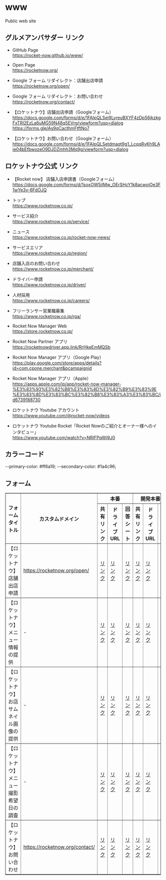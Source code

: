 # www
Public web site

## グルメアンバサダー リンク
- GitHub Page  
https://rocket-now.github.io/www/

- Open Page  
https://rocketnow.org/

- Google フォーム リダイレクト：店舗出店申請  
https://rocketnow.org/open/

- Google フォーム リダイレクト：お問い合わせ  
https://rocketnow.org/contact/


- 【ロケットナウ】店舗出店申請（Googleフォーム）  
https://docs.google.com/forms/d/e/1FAIpQLSej9LyreuBXYF4zDp56jkzkgFxTRl2EzLa6uMG59N48q5EVrg/viewform?usp=dialog
https://forms.gle/As9qCacthmFtftNo7

- 【ロケットナウ】お問い合わせ（Googleフォーム）  
https://docs.google.com/forms/d/e/1FAIpQLSetdmaqt9g1_LcqqRvKh9LAie04bEfbwozeO9DJDZmhh3Mq9g/viewform?usp=dialog





## ロケットナウ公式 リンク
- 【Rocket now】 店舗入店申請書（Googleフォーム）  
https://docs.google.com/forms/d/1soxOW5jIMw_OErSHcY1k8acwoiOe3F1wYe3v-6FdOJQ

- トップ  
https://www.rocketnow.co.jp/

- サービス紹介  
https://www.rocketnow.co.jp/service/

- ニュース  
https://www.rocketnow.co.jp/rocket-now-news/

- サービスエリア  
https://www.rocketnow.co.jp/region/

- 店舗入店のお問い合わせ  
https://www.rocketnow.co.jp/merchant/

- ドライバー申請  
https://www.rocketnow.co.jp/driver/

- 人材採用  
https://www.rocketnow.co.jp/careers/

- フリーランサー営業職募集  
https://www.rocketnow.co.jp/rga/


- Rocket Now Manager Web  
https://store.rocketnow.co.jp/


- Rocket Now Partner アプリ  
https://rocketnowdriver.app.link/RrHkeEmMQSb

- Rocket Now Manager アプリ（Google Play）  
https://play.google.com/store/apps/details?id=com.cpone.merchant&pcampaignid
 
- Rocket Now Manager アプリ（Apple）  
https://apps.apple.com/jp/app/rocket-now-manager-%E3%83%93%E3%82%B8%E3%83%8D%E3%82%B9%E3%83%9E%E3%83%8D%E3%83%BC%E3%82%B8%E3%83%A3%E3%83%BC/id6739188730


- ロケットナウ Youtube アカウント  
https://www.youtube.com/@rocket-now/videos

- ロケットナウ Youtube Rocket「Rocket Nowのご紹介とオーナー様へのインタビュー」  
https://www.youtube.com/watch?v=NRIFPqWj9J0


## カラーコード
--primary-color: #ff6a19;
--secondary-color: #1a4c96;


## フォーム
<table border="1">
  <thead>
    <tr>
      <th rowspan="2">フォームタイトル</th>
      <th rowspan="2">カスタムドメイン</th>
      <th colspan="3">本番</th>
      <th colspan="3">開発本番</th>
    </tr>
    <tr>
      <th>共有リンク</th>
      <th>ドライブURL</th>
      <th>回答シート</th>
      <th>共有リンク</th>
      <th>ドライブURL</th>
      <th>回答シート</th>
    </tr>
  </thead>
  <tbody>
    <tr>
      <td>【ロケットナウ】店舗出店申請</td>
      <td><a href="https://rocketnow.org/open/">https://rocketnow.org/open/</a></td>
      <td><a href="https://docs.google.com/forms/d/e/1FAIpQLSfLH31pA54C8hfQjmfJbjdCQDxwVkUuDGDEMotS12kMg03l2w/viewform?usp=dialog">リンク</a></td>
      <td><a href="https://docs.google.com/forms/d/1WwLjg0nRYUl7m2yZUFpsvJZpflIZfjhr4wqp-sxs9PQ/">リンク</a></td>
      <td><a href="https://docs.google.com/spreadsheets/d/1uMBT6CCXkL4lGwzIrh7Ti-GJhnPE4ndFVnqa30IQJPo/">リンク</a></td>
      <td><a href="https://docs.google.com/forms/d/e/1FAIpQLSej9LyreuBXYF4zDp56jkzkgFxTRl2EzLa6uMG59N48q5EVrg/viewform?usp=dialog">リンク</a></td>
      <td><a href="https://docs.google.com/forms/d/10S0519bofBIEnN0umvs-yS5uE0hfHChInw5DFREmXpE/">リンク</a></td>
      <td></td>
    </tr>
    <tr>
      <td>【ロケットナウ】メニュー情報の提供</td>
      <td>-</td>
      <td><a href="https://docs.google.com/forms/d/e/1FAIpQLSe3hr_TFM1EDRll_6UgJsDtPv0kaDEdmXahtBZXHjUUiDpmjQ/viewform?usp=dialog">リンク</a></td>
      <td><a href="https://docs.google.com/forms/d/16mb2q797K2DvdF_eeh4M8ypunWnEoaismkkss_CdvPc/">リンク</a></td>
      <td><a href="https://docs.google.com/spreadsheets/d/17YaCUhjMUBpI-CTqN6qujQ3RSxtn6p5eJUG7fQm8GZQ/">リンク</a></td>
      <td><a href="https://docs.google.com/forms/d/e/1FAIpQLSdCg54i3cixxVx5_DnwKaHRqxxChVPnA8OSaPkAzHlf3daG2A/viewform?usp=dialog">リンク</a></td>
      <td><a href="https://docs.google.com/forms/d/1PedUBXeQkr6-BN6u1vzPIsWxIvF5LDfBuPLxkHBLdN8/">リンク</a></td>
      <td><a href="https://docs.google.com/spreadsheets/d/1QRG_6FHk_jpfg7dxRsT8EgKp3uQ2rqov7ozF3Gp7zFs/">リンク</a></td>
    </tr>
    <tr>
      <td>【ロケットナウ】お店サムネイル画像の提供</td>
      <td>-</td>
      <td><a href="https://docs.google.com/forms/d/e/1FAIpQLSdq6dTMF_Oy9CQpk1pWmHsYqf2rGzWBdi9pDW-9szEJg3GFYw/viewform?usp=dialog">リンク</a></td>
      <td><a href="https://docs.google.com/forms/d/19pcavWkDAsgh_QHHlXubQpp3Ks9d4og-arnsDgNe9Z0/">リンク</a></td>
      <td><a href="https://docs.google.com/spreadsheets/d/1xcB-ox9A0Ji6VSPkVYgc3bF3ijWoXpLuBJo2USPx16w/">リンク</a></td>
      <td><a href="https://docs.google.com/forms/d/e/1FAIpQLSd74IGmKoM3fY2pJlnEfIOKaHYwNW2prPKpwLjtNoqyeUibpA/viewform?usp=dialog">リンク</a></td>
      <td><a href="https://docs.google.com/forms/d/1YRj6gBIv9sEuSVu_xIk2kzz3NI3StxCUMAjaSDGk1rI/">リンク</a></td>
      <td><a href="https://docs.google.com/spreadsheets/d/1pNs28pz_54PKLXy1Lam6TDYbNpoIkOm93biAyglhq84/">リンク</a></td>
    </tr>
    <tr>
      <td>【ロケットナウ】メニュー撮影希望日の調査</td>
      <td>-</td>
      <td><a href="https://docs.google.com/forms/d/e/1FAIpQLSdlPAaplBg5WkZng2zfHJHTizUknVdp1hcV50MYgAL_ezKBGQ/viewform?usp=dialog">リンク</a></td>
      <td><a href="https://docs.google.com/forms/d/14vX8gi86_-aL2D6c_pOZvco74dWorIUMUYZmM-udFXQ/">リンク</a></td>
      <td><a href="https://docs.google.com/spreadsheets/d/1W7GDrmwAuljtxMy2X1Tu-eXlzy5DfxuofPo61SANVsU/">リンク</a></td>
      <td><a href="https://docs.google.com/forms/d/e/1FAIpQLSd36QZE98OoxFNjdAkJj-F_sG2358Dj1gqn9E1ERPDshdFxzQ/viewform?usp=dialog">リンク</a></td>
      <td><a href="https://docs.google.com/forms/d/1Z98o8EW3fHLR11QuSP_h48nvz7dvUeDsEW1LVwcIXng/">リンク</a></td>
      <td><a href="https://docs.google.com/spreadsheets/d/1jGNJqhxR6oxI6C4LLuizybmCB0JwYtTC9-f3IpDITKc/">リンク</a></td>
    </tr>
    <tr>
      <td>【ロケットナウ】お問い合わせ</td>
      <td><a href="https://rocketnow.org/contact/">https://rocketnow.org/contact/</a></td>
      <td><a href="https://docs.google.com/forms/d/e/1FAIpQLSetdmaqt9g1_LcqqRvKh9LAie04bEfbwozeO9DJDZmhh3Mq9g/viewform?usp=dialog">リンク</a></td>
      <td><a href="https://docs.google.com/forms/d/1lM3Z9AevqhGwKgcN01TnNh8ZTJxoNCpl-H2zALH18HY/">リンク</a></td>
      <td><a href="https://docs.google.com/spreadsheets/d/16rDHFRXJN7qwXHPhryl5aRtrbMEbCBPrfEB_dDv5SNI/">リンク</a></td>
      <td><a href="https://docs.google.com/forms/d/e/1FAIpQLSfob5GUwkOHRyn9plF5gNVdQWAPtRH4ntXKfJcMgSkNuUF9pQ/viewform?usp=dialog">リンク</a></td>
      <td><a href="https://docs.google.com/forms/d/1S07lMwpvrg790DjVrATGyYJUlw7hIafqcexN1DCcfRg/">リンク</a></td>
      <td><a href="https://docs.google.com/spreadsheets/d/1xStSU2Uvc75naObC6Qdy6Tv9nRm-pc3eBLEUc4ZqfSc/">リンク</a></td>
    </tr>
  </tbody>
</table>

